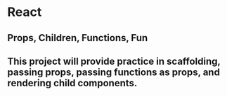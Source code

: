 # React

## Props, Children, Functions, Fun
## This project will provide practice in scaffolding, passing props, passing functions as props, and rendering child components.
